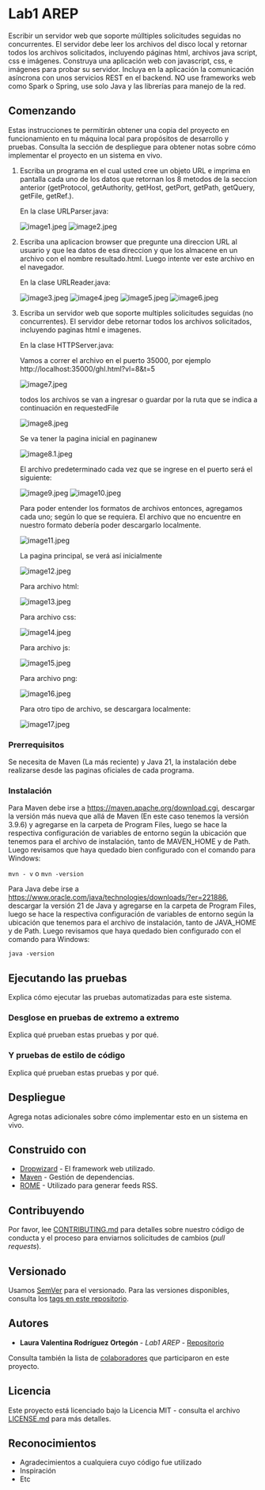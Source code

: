 # Lab1 AREP

Escribir un servidor web que soporte múlltiples solicitudes seguidas no concurrentes. El servidor debe leer los archivos del disco local y retornar todos los archivos solicitados, incluyendo páginas html, archivos java script, css e imágenes. Construya una aplicación web con  javascript, css, e imágenes para probar su servidor. Incluya en la aplicación la comunicación asíncrona con unos servicios REST en el backend. NO use frameworks web como Spark o Spring, use solo Java y las librerías para manejo de la red.

## Comenzando

Estas instrucciones te permitirán obtener una copia del proyecto en funcionamiento en tu máquina local para propósitos de desarrollo y pruebas. Consulta la sección de despliegue para obtener notas sobre cómo implementar el proyecto en un sistema en vivo.

1. Escriba un programa en el cual usted cree un objeto URL e imprima en pantalla cada uno de los datos que retornan los 8 metodos de la seccion anterior (getProtocol, getAuthority, getHost, getPort, getPath, getQuery, getFile, getRef.).
   
   En la clase URLParser.java:
   
   ![image1.jpeg](src%2Fmain%2Fresources%2Fimage1.jpeg)
   ![image2.jpeg](src%2Fmain%2Fresources%2Fimage2.jpeg)

2. Escriba una aplicacion browser que pregunte una direccion URL al usuario y que lea datos de esa direccion y que los almacene en un archivo con el nombre resultado.html. Luego intente ver este archivo en el navegador.
   
   En la clase URLReader.java:

   ![image3.jpeg](src%2Fmain%2Fresources%2Fimage3.jpeg)
   ![image4.jpeg](src%2Fmain%2Fresources%2Fimage4.jpeg)
   ![image5.jpeg](src%2Fmain%2Fresources%2Fimage5.jpeg)
   ![image6.jpeg](src%2Fmain%2Fresources%2Fimage6.jpeg)

3. Escriba un servidor web que soporte multiples solicitudes seguidas (no concurrentes). El servidor debe retornar todos los archivos solicitados, incluyendo paginas html e imagenes.
   
   En la clase HTTPServer.java:

   Vamos a correr el archivo en el puerto 35000, por ejemplo http://localhost:35000/ghl.html?vl=8&t=5
   
   ![image7.jpeg](src%2Fmain%2Fresources%2Fimage7.jpeg)
   
   todos los archivos se van a ingresar o guardar por la ruta que se indica a continuación en requestedFile
   
   ![image8.jpeg](src%2Fmain%2Fresources%2Fimage8.jpeg)

   Se va tener la pagina inicial en paginanew

   ![image8.1.jpeg](src%2Fmain%2Fresources%2Fimage8.1.jpeg)
   
   El archivo predeterminado cada vez que se ingrese en el puerto será el siguiente: 
   
   ![image9.jpeg](src%2Fmain%2Fresources%2Fimage9.jpeg)
   ![image10.jpeg](src%2Fmain%2Fresources%2Fimage10.jpeg)
   
   Para poder entender los formatos de archivos entonces, agregamos cada uno; según lo que se requiera. El archivo que no encuentre en nuestro formato debería poder descargarlo localmente.
   
   ![image11.jpeg](src%2Fmain%2Fresources%2Fimage11.jpeg)

   La pagina principal, se verá así inicialmente
   
   ![image12.jpeg](src%2Fmain%2Fresources%2Fimage12.jpeg)

   Para archivo html:

   ![image13.jpeg](src%2Fmain%2Fresources%2Fimage13.jpeg)

   Para archivo css:
   
   ![image14.jpeg](src%2Fmain%2Fresources%2Fimage14.jpeg)

   Para archivo js:

   ![image15.jpeg](src%2Fmain%2Fresources%2Fimage15.jpeg)
   
   Para archivo png:

   ![image16.jpeg](src%2Fmain%2Fresources%2Fimage16.jpeg)

   Para otro tipo de archivo, se descargara localmente:

   ![image17.jpeg](src%2Fmain%2Fresources%2Fimage17.jpeg)


### Prerrequisitos

Se necesita de Maven (La más reciente) y Java 21, la instalación debe realizarse desde las paginas oficiales de cada programa.


### Instalación

Para Maven debe irse a https://maven.apache.org/download.cgi, descargar la versión más nueva que allá de Maven (En este caso tenemos la versión 3.9.6) y agregarse en la carpeta de Program Files, luego se hace la respectiva configuración de variables de entorno según la ubicación que tenemos para el archivo de instalación, tanto de MAVEN_HOME y de Path.
Luego revisamos que haya quedado bien configurado con el comando para Windows:

` mvn - v `
o
` mvn -version `

Para Java debe irse a https://www.oracle.com/java/technologies/downloads/?er=221886, descargar la versión 21 de Java y agregarse en la carpeta de Program Files, luego se hace la respectiva configuración de variables de entorno según la ubicación que tenemos para el archivo de instalación, tanto de JAVA_HOME y de Path.
Luego revisamos que haya quedado bien configurado con el comando para Windows:

` java -version `

## Ejecutando las pruebas

Explica cómo ejecutar las pruebas automatizadas para este sistema.

### Desglose en pruebas de extremo a extremo

Explica qué prueban estas pruebas y por qué.


### Y pruebas de estilo de código

Explica qué prueban estas pruebas y por qué.



## Despliegue

Agrega notas adicionales sobre cómo implementar esto en un sistema en vivo.

## Construido con

* [Dropwizard](http://www.dropwizard.io/1.0.2/docs/) - El framework web utilizado.
* [Maven](https://maven.apache.org/) - Gestión de dependencias.
* [ROME](https://rometools.github.io/rome/) - Utilizado para generar feeds RSS.

## Contribuyendo

Por favor, lee [CONTRIBUTING.md](https://gist.github.com/PurpleBooth/b24679402957c63ec426) para detalles sobre nuestro código de conducta y el proceso para enviarnos solicitudes de cambios (*pull requests*).

## Versionado

Usamos [SemVer](http://semver.org/) para el versionado. Para las versiones disponibles, consulta los [tags en este repositorio](https://github.com/your/project/tags).

## Autores

* **Laura Valentina Rodríguez Ortegón** - *Lab1 AREP* - [Repositorio](https://github.com/lalaro)

Consulta también la lista de [colaboradores](https://github.com/your/project/contributors) que participaron en este proyecto.

## Licencia

Este proyecto está licenciado bajo la Licencia MIT - consulta el archivo [LICENSE.md](LICENSE.md) para más detalles.

## Reconocimientos

* Agradecimientos a cualquiera cuyo código fue utilizado
* Inspiración
* Etc
